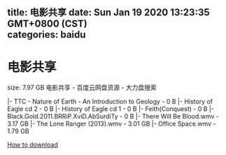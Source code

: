 
title: 电影共享
date: Sun Jan 19 2020 13:23:35 GMT+0800 (CST)    
categories: baidu
---

# 电影共享
size: 7.97 GB
 电影共享 - 百度云网盘资源 - 大力盘搜索
 
|- TTC - Nature of Earth - An Introduction to Geology - 0 B
|- History of Eagle cd 2 - 0 B
|- History of Eagle cd 1 - 0 B
|- Feith(Conquest) - 0 B
|- Black.Gold.2011.BRRiP.XviD.AbSurdiTy - 0 B
|- There Will Be Blood.wmv - 3.17 GB
|- The Lone Ranger (2013).wmv - 3.01 GB
|- Office Space.wmv - 1.79 GB

[How to download](https://bpcam.bemobtrk.com/go/2ceec3aa-1ca2-46d6-b9ff-aaa5c184517c?jno=170)